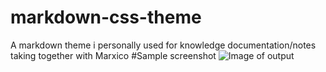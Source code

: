 # markdown-css-theme
A markdown theme i personally used for knowledge documentation/notes taking together with Marxico
#Sample screenshot
![Image of output](http://i.imgur.com/rhAvLNo.png)
